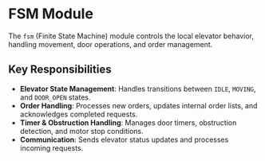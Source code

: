 # FSM Module  

The `fsm` (Finite State Machine) module controls the local elevator behavior, handling movement, door operations, and order management.  

## Key Responsibilities  
- **Elevator State Management**: Handles transitions between `IDLE`, `MOVING`, and `DOOR_OPEN` states.  
- **Order Handling**: Processes new orders, updates internal order lists, and acknowledges completed requests.  
- **Timer & Obstruction Handling**: Manages door timers, obstruction detection, and motor stop conditions.  
- **Communication**: Sends elevator status updates and processes incoming requests.
